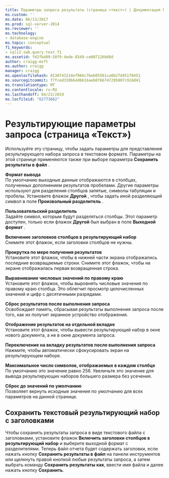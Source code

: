 ```yaml
---
title: Параметры запроса результаты (страница «текст») | Документация Майкрософт
ms.custom: ''
ms.date: 06/13/2017
ms.prod: sql-server-2014
ms.reviewer: ''
ms.technology:
- database-engine
ms.topic: conceptual
f1_keywords:
- sql12.swb.query.text.f1
ms.assetid: fd2fb409-58f9-4ede-8349-ce007126b68d
author: craigg-msft
ms.author: craigg
manager: craigg
ms.openlocfilehash: 8136f43214ef966c7beb05501ca0b27d451f0451
ms.sourcegitcommit: f7fced330b64d6616aeb8766747295807c92dd41
ms.translationtype: MT
ms.contentlocale: ru-RU
ms.lasthandoff: 04/23/2019
ms.locfileid: "62773662"
---
```

# <a name="query-options-results-text-page"></a>Результирующие параметры запроса (страница «Текст»)
  Используйте эту страницу, чтобы задать параметры для представления результирующего набора запроса в текстовом формате. Параметры на этой странице применяются также при выборе параметра **Сохранить результаты в файл** .  
  
 **Формат вывода**  
 По умолчанию выходные данные отображаются в столбцах, полученных дополнением результатов пробелами. Другие параметры используют для разделения столбцов запятые, символы табуляции и пробелы. Установите флажок **Другой** , чтобы задать иной разделяющий символ в поле **Произвольный разделитель** .  
  
 **Пользовательский разделитель**  
 Задайте символ, которым будут разделяться столбцы. Этот параметр доступен, только если флажок **Другой** был выбран в поле **Выходной формат** .  
  
 **Включение заголовков столбцов в результирующий набор**  
 Снимите этот флажок, если заголовки столбцов не нужны.  
  
 **Прокрутка по мере получения результатов**  
 Установите этот флажок, чтобы в нижней части экрана отображались последние возвращаемые строки. Снимите этот флажок, чтобы на экране отображалась первая возвращенная строка.  
  
 **Выравнивание числовых значений по правому краю**  
 Установите этот флажок, чтобы выровнять числовые значения по правому краю столбца. Это облегчит просмотр целочисленных значений и цифр с десятичными разрядами.  
  
 **Сброс результатов после выполнения запроса**  
 Освобождает память, сбрасывая результаты выполнения запроса после того, как их получит экранное устройство отображения.  
  
 **Отображение результатов на отдельной вкладке**  
 Установите этот флажок, чтобы вывести результирующий набор в окне нового документа, а не в окне документа запроса.  
  
 **Переключение на вкладку результатов после выполнения запроса**  
 Нажмите, чтобы автоматически сфокусировать экран на результирующем наборе.  
  
 **Максимальное число символов, отображаемых в каждом столбце**  
 По умолчанию это значение равно 256. Увеличьте это значение для вывода результирующих наборов большего размера без усечения.  
  
 **Сброс до значений по умолчанию**  
 Позволяет вернуть исходные значения по умолчанию для всех параметров на данной странице.  
  
## <a name="saving-a-text-result-set-with-headers"></a>Сохранить текстовый результирующий набор с заголовками  
 Чтобы сохранить результаты запроса в виде текстового файла с заголовками, установите флажок **Включить заголовки столбцов в результирующий набор** и выберите выходной формат с разделителями. Теперь файл отчета будет содержать заголовки, если нажать кнопку **Сохранить результаты в файл** на панели инструментов или щелкнуть правой кнопкой любые результаты запроса, а затем выбрать команду **Сохранить результаты как**, ввести имя файла и далее нажать кнопку **Сохранить**.  
  
  
